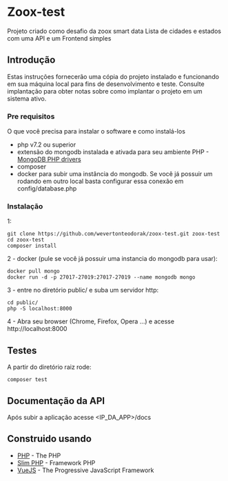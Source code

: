 # Zoox-test

Projeto criado como desafio da zoox smart data
Lista de cidades e estados com uma API e um Frontend simples

## Introdução

Estas instruções fornecerão uma cópia do projeto instalado e funcionando em sua máquina local para fins de desenvolvimento e teste. Consulte implantação para obter notas sobre como implantar o projeto em um sistema ativo.

### Pre requisitos

O que você precisa para instalar o software e como instalá-los


* php v7.2 ou superior
* extensão do mongodb instalada e ativada para seu ambiente PHP - [MongoDB PHP drivers](https://docs.mongodb.com/drivers/php)
* composer
* docker para subir uma instância do mongodb. Se você já possuir um rodando em outro local basta configurar essa conexão em config/database.php


### Instalação


1:

```
git clone https://github.com/wevertonteodorak/zoox-test.git zoox-test
cd zoox-test
composer install
```

2 - docker (pule se você já possuir uma instancia do mongodb para usar):

```
docker pull mongo
docker run -d -p 27017-27019:27017-27019 --name mongodb mongo
```

3 - entre no diretório public/ e suba um servidor http:

```
cd public/
php -S localhost:8000
```

4 - Abra seu browser (Chrome, Firefox, Opera ...) e acesse http://localhost:8000


## Testes
A partir do diretório raiz rode:

```
composer test
```


## Documentação da API
Após subir a aplicação acesse <IP_DA_APP>/docs


## Construido usando

* [PHP](https://www.php.net/docs.php) - The PHP
* [Slim PHP](http://www.slimframework.com/) - Framework PHP
* [VueJS](https://vuejs.org/) - The Progressive JavaScript Framework
